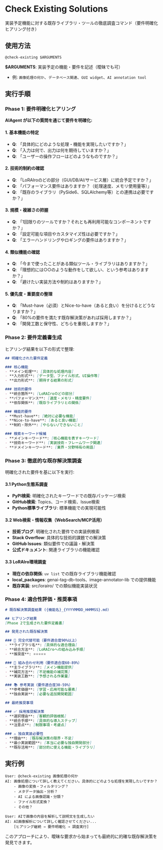 # Check Existing Solutions

実装予定機能に対する既存ライブラリ・ツールの徹底調査コマンド（要件明確化ヒアリング付き）

## 使用方法
```
@check-existing $ARGUMENTS
```

**$ARGUMENTS**: 実装予定の機能・要件を記述（曖昧でも可）
- 例: `画像処理の何か`、`データベース関連`、`GUI widget`、`AI annotation tool`

## 実行手順

### Phase 1: 要件明確化ヒアリング

**AIAgent が以下の質問を通じて要件を明確化:**

#### 1. 基本機能の特定
- **Q**: 「具体的にどのような処理・機能を実現したいですか？」
- **Q**: 「入力は何で、出力は何を期待していますか？」
- **Q**: 「ユーザーの操作フローはどのようなものですか？」

#### 2. 技術的制約の確認
- **Q**: 「LoRAIroのどの部分（GUI/DB/AI/サービス層）に統合予定ですか？」
- **Q**: 「パフォーマンス要件はありますか？（処理速度、メモリ使用量等）」
- **Q**: 「既存のライブラリ（PySide6、SQLAlchemy等）との連携は必要ですか？」

#### 3. 規模・複雑さの把握
- **Q**: 「1回限りのツールですか？それとも再利用可能なコンポーネントですか？」
- **Q**: 「設定可能な項目やカスタマイズ性は必要ですか？」
- **Q**: 「エラーハンドリングやロギングの要件はありますか？」

#### 4. 類似機能の確認
- **Q**: 「今まで使ったことがある類似ツール・ライブラリはありますか？」
- **Q**: 「理想的には○○のような動作をして欲しい、という参考はありますか？」
- **Q**: 「避けたい実装方法や制約はありますか？」

#### 5. 優先度・重要度の整理
- **Q**: 「Must-have（必須）とNice-to-have（あると良い）を分けるとどうなりますか？」
- **Q**: 「80%の要件を満たす既存解決策があれば採用しますか？」
- **Q**: 「開発工数と保守性、どちらを重視しますか？」

### Phase 2: 要件定義書生成

ヒアリング結果を以下の形式で整理:

```markdown
## 明確化された要件定義

### 核心機能
- **メイン処理**: [具体的な処理内容]
- **入力形式**: [データ型、ファイル形式、UI操作等]
- **出力形式**: [期待する結果の形式]

### 技術的要件
- **統合箇所**: [LoRAIroのどの部分]
- **パフォーマンス**: [速度・メモリ・精度要件]
- **依存関係**: [既存ライブラリとの関係]

### 機能的要件
- **Must-have**: [絶対に必要な機能]
- **Nice-to-have**: [あると良い機能]
- **制約・除外**: [やらない/できないこと]

### 検索キーワード候補
- **メインキーワード**: [核心機能を表すキーワード]
- **技術キーワード**: [実装技術・フレームワーク関連]
- **ドメインキーワード**: [業界・分野特有の用語]
```

### Phase 3: 徹底的な既存解決策調査

明確化された要件を基に以下を実行:

#### 3.1 Python生態系調査
- **PyPI検索**: 明確化されたキーワードでの既存パッケージ検索
- **GitHub検索**: Topics、コード検索、Issue検索
- **Python標準ライブラリ**: 標準機能での実現可能性

#### 3.2 Web検索・情報収集（WebSearch/MCP活用）
- **技術ブログ**: 明確化された要件での実装例検索
- **Stack Overflow**: 具体的な技術的課題での解決策
- **GitHub Issues**: 類似要件での議論・解決策
- **公式ドキュメント**: 関連ライブラリの機能確認

#### 3.3 LoRAIro環境調査
- **現在の依存関係**: `uv list` での既存ライブラリ機能確認
- **local_packages**: genai-tag-db-tools、image-annotator-lib での提供機能
- **既存実装**: src/lorairo/ での類似機能実装状況

### Phase 4: 適合性評価・推奨事項

```markdown
# 既存解決策調査結果 ({機能名}_{YYYYMMDD_HHMMSS}.md)

## ヒアリング結果
[Phase 2で生成された要件定義書]

## 発見された既存解決策

### 🎯 完全代替可能（要件適合度90%以上）
- **ライブラリ名**: [具体的な適合理由]
- **統合方法**: [LoRAIroへの組み込み手順]
- **推奨度**: ⭐⭐⭐⭐⭐

### 🔧 組み合わせ利用（要件適合度60-89%）
- **主ライブラリ**: [メイン機能提供]
- **補完方法**: [不足機能の補完策]
- **実装工数**: [予想される作業量]

### 📚 参考実装（要件適合度30-59%）
- **参考価値**: [学習・応用可能な要素]
- **独自実装**: [必要な追加開発範囲]

## 最終推奨事項

### ✅ 採用推奨解決策
- **選択理由**: [客観的評価根拠]
- **統合手順**: [具体的な導入ステップ]
- **注意点**: [制限事項・考慮点]

### ⚠️ 独自実装必要性
- **理由**: [既存解決策の限界・不足]
- **最小実装範囲**: [本当に必要な独自開発部分]
- **既存活用**: [部分的に使える機能・ライブラリ]
```

## 実行例

```
User: @check-existing 画像処理の何か
AI: 画像処理について詳しく教えてください。具体的にどのような処理を実現したいですか？
    - 画像の変換・フィルタリング？
    - メタデータ抽出・分析？
    - AI による画像認識・分類？
    - ファイル形式変換？
    - その他？

User: AIで画像の内容を解析して説明文を生成したい
AI: AI画像解析について詳しく確認させてください...
    [ヒアリング継続 → 要件明確化 → 調査実行]
```

このアプローチにより、曖昧な要求から始まっても最終的に的確な既存解決策を発見できます。